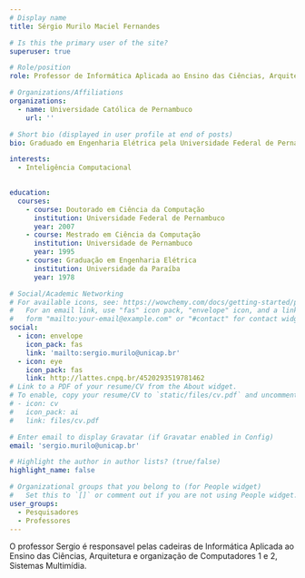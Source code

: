 ```yaml
---
# Display name
title: Sérgio Murilo Maciel Fernandes

# Is this the primary user of the site?
superuser: true

# Role/position
role: Professor de Informática Aplicada ao Ensino das Ciências, Arquitetura e organização de Computadores 1 e 2, Sistemas Multimídia.

# Organizations/Affiliations
organizations:
  - name: Universidade Católica de Pernambuco
    url: ''

# Short bio (displayed in user profile at end of posts)
bio: Graduado em Engenharia Elétrica pela Universidade Federal de Pernambuco (1978), mestrado em Engenharia Elétrica pela mesma universidade (1995) e doutorado em Ciências da Computação pelo Centro de Informática da Universidade Federal de Pernambuco (2007). Atualmente é Adjunto II da Universidade Católica de Pernambuco e da Escola Politécnica da Universidade de Pernambuco. Tem experiência na área de Ciência da Computação, atuando principalmente em temas como Arquitetura de Computadores, Dependabilidade, Sistemas Críticos Tolerantes a Falhas, Sistemas Embarcados, Modelagem (Redes de Petri), Sensorização, Computação Inteligente e Segurança. Atua desde 1998 na Graduação em Ciência da Computação. Foi professor homenageado das turmas de concluintes dos períodos 2001.2, 2002.2, 2003.2, 2004.1, 2004.2, 2005.1, 2006.2, 2007.2, 2008.2 e 2010.1 do curso de Ciência da Computação da UNICAP, e professor homenageado em 2010.1 do curso de Engenharia de Computação da Escola Politécnica da UPE. Foi paraninfo das turmas de concluintes da Universidade Católica de Pernambuco no curso de Ciência da Computação nos períodos 2001.2, 2002.2, 2003.2, 2004.2, 2005.1, 2006.2 e 2008.2. Concluiu a orientação de mais de 14 dissertações de mestrado e algumas coorientações no Programa de Pós-Graduação em Engenharia de Computação (PPGEC) da Poli/UPE (11 dissertações) e no Mestrado em Desenvolvimento de Processos Ambientais (MDPA) da Universidade Católica de Pernambuco (3 dissertações). O Professor Sérgio Murilo está exercendo a vice-coordenação do curso de Engenharia de Computação da POLI/UPE desde o ano de 2020 até o presente momento.

interests:
  - Inteligência Computacional
  

education:
  courses:
    - course: Doutorado em Ciência da Computação
      institution: Universidade Federal de Pernambuco
      year: 2007
    - course: Mestrado em Ciência da Computação
      institution: Universidade de Pernambuco
      year: 1995
    - course: Graduação em Engenharia Elétrica
      institution: Universidade da Paraíba
      year: 1978

# Social/Academic Networking
# For available icons, see: https://wowchemy.com/docs/getting-started/page-builder/#icons
#   For an email link, use "fas" icon pack, "envelope" icon, and a link in the
#   form "mailto:your-email@example.com" or "#contact" for contact widget.
social:
  - icon: envelope
    icon_pack: fas
    link: 'mailto:sergio.murilo@unicap.br'
  - icon: eye
    icon_pack: fas
    link: http://lattes.cnpq.br/4520293519781462
# Link to a PDF of your resume/CV from the About widget.
# To enable, copy your resume/CV to `static/files/cv.pdf` and uncomment the lines below.
# - icon: cv
#   icon_pack: ai
#   link: files/cv.pdf

# Enter email to display Gravatar (if Gravatar enabled in Config)
email: 'sergio.murilo@unicap.br'

# Highlight the author in author lists? (true/false)
highlight_name: false

# Organizational groups that you belong to (for People widget)
#   Set this to `[]` or comment out if you are not using People widget.
user_groups:
  - Pesquisadores
  - Professores
---
```


 O professor Sergio é responsavel pelas cadeiras de Informática Aplicada ao Ensino das Ciências, Arquitetura e organização de Computadores 1 e 2, Sistemas Multimídia.
